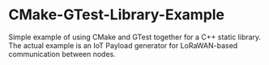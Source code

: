 # CMake-GTest-Library-Example
Simple example of using CMake and GTest together for a C++ static library.
The actual example is an IoT Payload generator for LoRaWAN-based communication between nodes.
